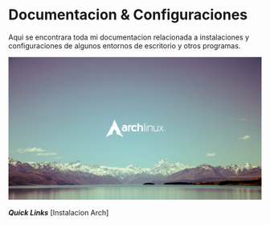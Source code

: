 # Documentacion & Configuraciones
 Aqui se encontrara toda mi documentacion relacionada a instalaciones y configuraciones de algunos entornos de escritorio y otros programas.

![InstalacionArch](images/3.jpg)

***Quick Links***
[Instalacion Arch]
